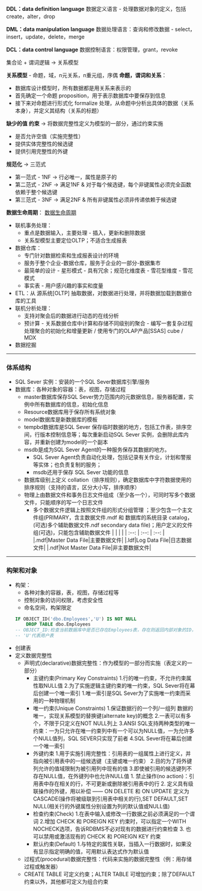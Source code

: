 **DDL：data definition language**
数据定义语言 - 处理数据对象的定义，包括 create，alter，drop

**DML：data manipulation language**
数据处理语言：查询和修改数据 - select，insert，update，delete，merge

**DCL：data control language**
数据控制语言：权限管理，grant，revoke

集合论 + 谓词逻辑 -> 关系模型

**关系模型** - 命题，域，n元关系，n重元组，序偶
**命题，谓词和关系**：
- 数据库设计模型时，所有数据都是用关系来表示的
- 首先确定一个命题 proposition，用于表示数据库中要保存到信息
- 接下来对命题进行形式化 formalize 处理，从命题中分析出具体的数据（关系本身），并定义其结构（关系的标题）

**缺少的值**
**约束** -> 将数据完整性定义为模型的一部分，通过约束实施
- 是否允许空值（实施完整性）
- 提供实体完整性的候选键
- 提供引用完整性的外键

**规范化** -> 三范式
- 第一范式 - 1NF -> 行必唯一，属性是原子的
- 第二范式 - 2NF -> 满足1NF & 对于每个候选键，每个非键属性必须完全函数依赖于整个候选键
- 第三范式 - 3NF -> 满足2NF & 所有非键属性必须非传递依赖于候选键

**数据生命周期**：
[数据生命周期](D:\MyDocuments\Typora\sql\T-sql语言基础\数据生命周期.PNG)
- 联机事务处理：
    - 重点是数据输入，主要处理 - 插入，更新和删除数据
    - 关系型模型主要定位OLTP；不适合生成报表
- 数据仓库：
	- 专门针对数据检索和生成报表设计的环境
	- 服务于整个企业-数据仓库，服务于企业的一部分-数据集市
	- 最简单的设计 - 星形模式 - 具有冗余；规范化维度表 - 雪花型维度 - 雪花模式
	- 事实表 - 用户感兴趣的事实和度量
- ETL：从 源系统[OLTP] 抽取数据，对数据进行处理，并将数据加载到数据仓库的工具
- 联机分析处理：
    - 支持对聚会后的数据进行动态的在线分析
    - 预计算 - 关系数据仓库中计算和存储不同级别的聚合 - 编写一套复杂过程处理聚合的初始化和增量更新 / 使用专门的OLAP产品[SSAS] cube / MDX
- 数据挖掘
********
### 体系结构
- SQL Sever 实例：安装的一个SQL Sever数据库引擎/服务
- 数据库：各种对象的容器：表，视图，存储过程
	- master数据库保存SQL Sever势力范围内的元数据信息，服务器配置，实例中所有数据库的信息，初始化信息
	- Resource数据库用于保存所有系统对象
	- model数据库是新数据库的模板
	- tempbd数据库是SQL Sever 保存临时数据的地方，包括工作表，排序空间，行版本控制信息等；每次重新启动SQL Sever 实例，会删除此库内容，并重新创建为model的一个副本
	- msdb是成为SQL Sever Agent的一种服务保存其数据的地方。
		- SQL Sever Agent负责自动化处理，包括记录有关作业，计划和警报等实体；也负责复制的服务；
		- msdb还用于保存 SQL Sever 功能的信息
	- 数据库级别上定义 collation（排序规则），确定数据库中字符数据使用的排序规则（支持的语言，区分大小写，排序顺序）
	- 物理上由数据文件和事务日志文件组成（至少各一个），可同时写多个数据文件，只能顺序的写一个日志文件
		- 多个数据文件逻辑上按照文件组的形式分组管理 ；至少包含一个主文件组(PRIMARY，含主数据文件.mdf 和 数据库的系统目录 catalog，(可选)多个辅助数据文件.ndf secondary data file)；用户定义的文件组(可选)，只能包含辅助数据文件
        | | | |
        | :--: | :--: | :--: |
        |.mdf|Master Data File|主要数据文件|
        |.ldf|Log Data File|日志数据文件|
        |.ndf|Not Master Data File|非主要数据文件|
******
### 构架和对象
- 构架：
    - 各种对象的容器，表，视图，存储过程等
    - 控制对象的访问权限，考虑安全性
    - 命名空间，构架限定
    ```sql
    IF OBJECT_ID('dbo.Employees','U') IS NOT NULL
    	DROP TABLE dbo.Employees
    -- OBJECT_ID:检查当前数据库中是否已存在Employees表，存在则返回内部对象的ID，否则返回NULL
    -- 'U'代表用户表
    ```
- 创建表
- 定义数据完整性
	- 声明式(declarative)数据完整性：作为模型的一部分而实施（表定义的一部分）
		- 主键约束(Primary Key Constraints)
			1.行的唯一约束，不允许约束属性取NULL值
			2.为了实施逻辑主键约束的唯一约束，SQL Sever将在幕后创建一个唯一索引
				1.唯一索引是SQL Sever为了实施唯一约束而采用的一种物理机制
		- 唯一约束(Unique Constraints)
			1.保证数据行的一个列/一组列 数据的唯一，实现关系模型的替换键(alternate key)的概念
			2.一表可以有多个，不限于只定义在NOT NULL列上
			3.ANSI SQL支持两种类型的唯一约束：一为只允许在唯一约束列中有一个可以为NULL值，一为允许多个NULL值列，SQL SEVER只实现了前者
			4.SQL Sever将在幕后创建一个唯一索引
		- 外键约束
			1.用于实施引用完整性：引用表的一组属性上进行定义，并指向被引用表中的一组候选键（主键或唯一约束）
			2.目的为了将外键列允许的值域限制为被引用列中现有的值
			3.即使被引用的候选键列不存在NULL值，在外键列中也允许NULL值
				1. 禁止操作(no action)：引用表中存在相关的行，不可更新或删除被引用表中的行
				2. 定义具有级联操作的外键，用以补偿 —— ON DELETE 和 ON UPDATE 定义为 CASCADE(操作将被级联到引用表中相关的行),SET DEFAULT,SET NULL(相关行的外键属性分别设置为列的默认值或NULL值)
		- 检查约束(Check)
			1.在表中输入或修改一行数据之前必须满足的一个谓词
			2.增加 CHECK 和 POREIGN KEY 约束时，可以指定一个WITH NOCHECK选项，告诉RDBMS不必对现有的数据进行约束检查
			3. 也可以禁用或激活现有的 CHECK 和 POREIGN KEY 约束
		- 默认约束(Default)
			1.与特定的属性关联，当插入一行数据时，如果没有显示指定明确的值，可用默认表达式作为默认值 
	- 过程式(procedural)数据完整性：代码来实施的数据完整性（例：用存储过程或触发器）
	- CREATE TABLE 可定义约束；ALTER TABLE 可增加约束；除了DEFAULT约束以外，其他都可定义为组合约束